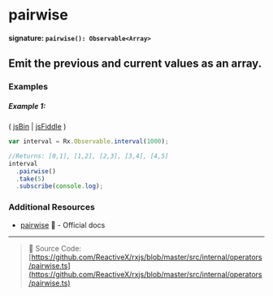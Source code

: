 # pairwise

#### signature: `pairwise(): Observable<Array>`

## Emit the previous and current values as an array.

### Examples

##### Example 1:

( [jsBin](http://jsbin.com/keteyahido/1/edit?js,console) |
[jsFiddle](https://jsfiddle.net/btroncone/8va47bq3/) )

```js
var interval = Rx.Observable.interval(1000);

//Returns: [0,1], [1,2], [2,3], [3,4], [4,5]
interval
  .pairwise()
  .take(5)
  .subscribe(console.log);
```

### Additional Resources

* [pairwise](http://reactivex.io/rxjs/class/es6/Observable.js~Observable.html#instance-method-pairwise)
  :newspaper: - Official docs

---

> :file_folder: Source Code:
> [https://github.com/ReactiveX/rxjs/blob/master/src/internal/operators/pairwise.ts](https://github.com/ReactiveX/rxjs/blob/master/src/internal/operators/pairwise.ts)
